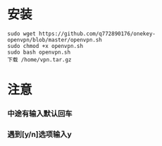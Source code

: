 # 安装

```
sudo wget https://github.com/q772890176/onekey-openvpn/blob/master/openvpn.sh
sudo chmod +x openvpn.sh
sudo bash openvpn.sh
下载 /home/vpn.tar.gz
```
# 注意

### 中途有输入默认回车

### 遇到[y/n]选项输入y


